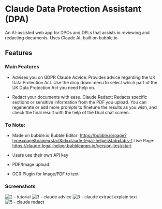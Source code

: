 # Claude Data Protection Assistant (DPA)

An AI-assisted web app for DPOs and DPLs that assists in reviewing and redacting documents.
Uses Claude AI, built on bubble.io

## Features

### Main Features
* Advises you on GDPR
Claude Advice: Provides advice regarding the UK Data Protection Act. Use the drop down menu to select which part of the UK Data Protection Act you need help on.

* Redact your documents with ease.
Claude Redact: Redacts specific sections or sensitive information from the PDF you upload.
You can regenerate or add more prompts to finetune the results as you wish, and check the final result with the help of the Dual chat screen.

### To Note:
* Made on bubble.io
Bubble Editor: https://bubble.io/page?type=page&name=start&id=claude-legal-helper&tab=tabs-1
Live Page: https://claude-legal-helper.bubbleapps.io/version-test/start

* Users use their own API key
* PDF/Image upload
* OCR Plugin for Image/PDF to text

### Screenshots
![2 - tutorial](https://github.com/iamthebirdest/chatdpo/assets/134289949/45d18bf7-c2e8-429d-a917-9a44c2226ec0)
![3 - claude advice](https://github.com/iamthebirdest/chatdpo/assets/134289949/8aaec0c6-030a-4dfc-9bc3-1bfcc8fab533)
![3 - claude extract explain text](https://github.com/iamthebirdest/chatdpo/assets/134289949/570ab647-3d37-4fa7-88b0-786c6bcec77b)
![5 - claude redact](https://github.com/iamthebirdest/chatdpo/assets/134289949/0f4f66fc-cd3b-4161-987a-bcdef0f8a90b)
